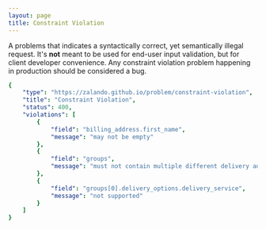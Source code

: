 ```yaml
---
layout: page
title: Constraint Violation
---
```


A problems that indicates a syntactically correct, yet semantically illegal request. It's **not** meant to be used for end-user input validation, but for client developer convenience. Any constraint violation problem happening in production should be considered a bug.

```yaml
{
    "type": "https://zalando.github.io/problem/constraint-violation",
    "title": "Constraint Violation",
    "status": 400,
    "violations": [
        {
            "field": "billing_address.first_name",
            "message": "may not be empty"
        },
        {
            "field": "groups",
            "message": "must not contain multiple different delivery addresses"
        },
        {
            "field": "groups[0].delivery_options.delivery_service",
            "message": "not supported"
        }
    ]
}
```
